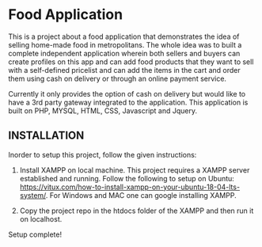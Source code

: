 # Food Application

This is a project about a food application that demonstrates the idea of selling home-made food in metropolitans. The whole idea was to built a complete independent application wherein both sellers and buyers can create profiles on this app and can add food products that they want to sell with a self-defined pricelist and can add the items in the cart and order them using cash on delivery or through an online payment service.

Currently it only provides the option of cash on delivery but would like to have a 3rd party gateway integrated to the application.
This application is built on PHP, MYSQL, HTML, CSS, Javascript and Jquery.

## INSTALLATION

Inorder to setup this project, follow the given instructions:

1) Install XAMPP on local machine. This project requires a XAMPP server established and running. 
Follow the following to setup on Ubuntu: https://vitux.com/how-to-install-xampp-on-your-ubuntu-18-04-lts-system/. 
For Windows and MAC one can google installing XAMPP.

2) Copy the project repo in the htdocs folder of the XAMPP and then run it on localhost.

Setup complete!

